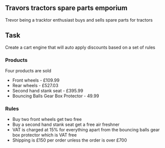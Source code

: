 ## Travors tractors spare parts emporium
Trevor being a tracktor enthusiast buys and sells spare parts for tractors

## Task
Create a cart engine that will auto apply discounts based on a set of rules

### Products
Four products are sold
* Front wheels - £109.99
* Rear wheels - £527.03
* Second hand stank seat - £395.99
* Bouncing Balls Gear Box Protector - 49.99

### Rules
* Buy two front wheels get two free
* Buy a second hand stank seat get a free air freshner
* VAT is charged at 15% for everything apart from the bouncing balls gear box protector which is VAT free
* Shipping is £150 per order unless the order is over £700
